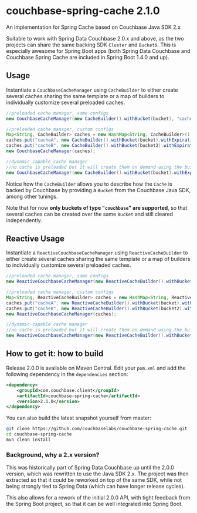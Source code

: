 # couchbase-spring-cache 2.1.0
An implementation for Spring Cache based on Couchbase Java SDK 2.x

Suitable to work with Spring Data Couchbase 2.0.x and above, as the two projects can share the same backing SDK `Cluster` and `Bucket`s. This is especially awesome for Spring Boot apps (both Spring Data Couchbase and Couchbase Spring Cache are included in Spring Boot 1.4.0 and up).

## Usage
Instantiate a `CouchbaseCacheManager` using `CacheBuilder` to either create several caches sharing the same template or a map of builders to individually customize several preloaded caches.

```java
//preloaded cache manager, same configs
new CouchbaseCacheManager(new CacheBuilder().withBucket(bucket), "cache1", "cache2");

//preloaded cache manager, custom configs
Map<String, CacheBuilder> caches = new HashMap<String, CacheBuilder>();
caches.put("cacheA", new CacheBuilder().withBucket(bucket).withExpirationInMillis(2000));
caches.put("cacheB", new CacheBuilder().withBucket(bucket2).withExpirationInMillis(3000));
new CouchbaseCacheManager(caches);

//dynamic-capable cache manager
//no cache is preloaded but it will create them on demand using the builder as a template
new CouchbaseCacheManager(new CacheBuilder().withBucket(bucket).withExpirationInMillis(1000));
```

Notice how the `CacheBuilder` allows you to describe how the `Cache` is backed by Couchbase by providing a `Bucket` from the Couchbase Java SDK, among other tunings.

Note that for now **only buckets of type "`couchbase`" are supported**, so that several caches can be created over the same `Bucket` and still cleared independently.

## Reactive Usage
Instantiate a `ReactiveCouchbaseCacheManager` using `ReactiveCacheBuilder` to either create several caches sharing the same template or a map of builders to individually customize several preloaded caches.

```java
//preloaded cache manager, same configs
new ReactiveCouchbaseCacheManager(new ReactiveCacheBuilder().withBucket(bucket), "cache1", "cache2");

//preloaded cache manager, custom configs
Map<String, ReactiveCacheBuilder> caches = new HashMap<String, ReactiveCacheBuilder>();
caches.put("cacheA", new ReactiveCacheBuilder().withBucket(bucket).withExpiration(2));
caches.put("cacheB", new ReactiveCacheBuilder().withBucket(bucket2).withExpiration(3));
new ReactiveCouchbaseCacheManager(caches);

//dynamic-capable cache manager
//no cache is preloaded but it will create them on demand using the builder as a template
new ReactiveCouchbaseCacheManager(new ReactiveCacheBuilder().withBucket(bucket).withExpiration(1));
```

## How to get it: how to build
Release 2.0.0 is available on Maven Central. Edit your `pom.xml` and add the following dependency in the `dependencies` section:

```xml
<dependency>
    <groupId>com.couchbase.client</groupId>
    <artifactId>couchbase-spring-cache</artifactId>
    <version>2.1.0</version>
</dependency>
```

You can also build the latest snapshot yourself from master:

```bash
git clone https://github.com/couchbaselabs/couchbase-spring-cache.git
cd couchbase-spring-cache
mvn clean install
```

### Background, why a 2.x version?
This was historically part of Spring Data Couchbase up until the 2.0.0 version, which was rewritten to use the Java SDK 2.x.
The project was then extracted so that it could be reworked on top of the same SDK, while not being strongly tied to Spring Data (which can have longer release cycles).

This also allows for a rework of the initial 2.0.0 API, with tight feedback from the Spring Boot project, so that it can be well integrated into Spring Boot.